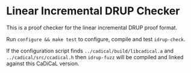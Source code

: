 # Linear Incremental DRUP Checker

This is a proof checker for the linear incremental DRUP proof format.

Run `configure && make test` to configure, compile and test `idrup-check`.

If the configuration script finds `../cadical/build/libcadical.a` and
`../cadical/src/ccadical.h` then `idrup-fuzz` will be compiled and
linked against this CaDiCaL version.
